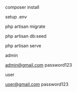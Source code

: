 composer install

setup .env

php artisan migrate

php artisan db:seed

php artisan serve

admin 

admin@gmail.com
password123

user 

user@gmail.com
password123
